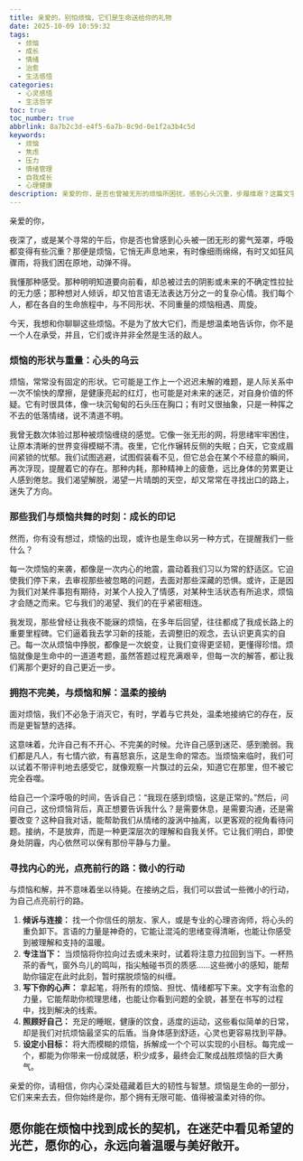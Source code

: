 ```yaml
---
title: 亲爱的，别怕烦恼，它们是生命送给你的礼物
date: 2025-10-09 10:59:32
tags:
  - 烦恼
  - 成长
  - 情绪
  - 治愈
  - 生活感悟
categories:
  - 心灵感悟
  - 生活哲学
toc: true
toc_number: true
abbrlink: 8a7b2c3d-e4f5-6a7b-8c9d-0e1f2a3b4c5d
keywords:
  - 烦恼
  - 焦虑
  - 压力
  - 情绪管理
  - 自我成长
  - 心理健康
description: 亲爱的你，是否也曾被无形的烦恼所困扰，感到心头沉重，步履维艰？这篇文字，想温柔地告诉你，烦恼并非全然是生活的敌人，它们有时是生命以另一种方式，提醒我们去看见、去感受、去成长的契机。让我们一起，学着与烦恼共处，从中汲取力量，找到内心深处那份宁静与光亮。
---
```


亲爱的你，

夜深了，或是某个寻常的午后，你是否也曾感到心头被一团无形的雾气笼罩，呼吸都变得有些沉重？那便是烦恼，它悄无声息地来，有时像细雨绵绵，有时又如狂风骤雨，将我们困在原地，动弹不得。

我懂那种感受。那种明明知道要向前看，却总被过去的阴影或未来的不确定性拉扯的无力感；那种想对人倾诉，却又怕言语无法表达万分之一的复杂心情。我们每个人，都在各自的生命旅程中，与不同形状、不同重量的烦恼相遇、周旋。

今天，我想和你聊聊这些烦恼。不是为了放大它们，而是想温柔地告诉你，你不是一个人在承受，并且，它们或许并非全然是生活的敌人。

### 烦恼的形状与重量：心头的乌云

烦恼，常常没有固定的形状。它可能是工作上一个迟迟未解的难题，是人际关系中一次不愉快的摩擦，是健康亮起的红灯，也可能是对未来的迷茫，对自身价值的怀疑。它有时很具体，像一块沉甸甸的石头压在胸口；有时又很抽象，只是一种挥之不去的低落情绪，说不清道不明。

我曾无数次体验过那种被烦恼缠绕的感觉。它像一张无形的网，将思绪牢牢困住，让原本清晰的世界变得模糊不清。夜里，它化作辗转反侧的失眠；白天，它变成眉间紧锁的忧郁。我们试图逃避，试图假装看不见，但它总会在某个不经意的瞬间，再次浮现，提醒着它的存在。那种内耗，那种精神上的疲惫，远比身体的劳累更让人感到倦怠。我们渴望解脱，渴望一片晴朗的天空，却又常常在寻找出口的路上，迷失了方向。

### 那些我们与烦恼共舞的时刻：成长的印记

然而，你有没有想过，烦恼的出现，或许也是生命以另一种方式，在提醒我们一些什么？

每一次烦恼的来袭，都像是一次内心的地震，震动着我们习以为常的舒适区。它迫使我们停下来，去审视那些被忽略的问题，去面对那些深藏的恐惧。或许，正是因为我们对某件事抱有期待，对某个人投入了情感，对某种生活状态有所追求，烦恼才会随之而来。它与我们的渴望、我们的在乎紧密相连。

我发现，那些曾经让我夜不能寐的烦恼，在多年后回望，往往都成了我成长路上的重要里程碑。它们逼着我去学习新的技能，去调整旧的观念，去认识更真实的自己。每一次从烦恼中挣脱，都像是一次蜕变，让我们变得更坚韧，更懂得珍惜。烦恼就像是生命中的一道道考题，虽然答题过程充满艰辛，但每一次的解答，都让我们离那个更好的自己更近一步。

### 拥抱不完美，与烦恼和解：温柔的接纳

面对烦恼，我们不必急于消灭它，有时，学着与它共处，温柔地接纳它的存在，反而是更智慧的选择。

这意味着，允许自己有不开心、不完美的时候。允许自己感到迷茫、感到脆弱。我们都是凡人，有七情六欲，有喜怒哀乐，这是生命的常态。当烦恼来临时，我们可以试着不带评判地去感受它，就像观察一片飘过的云朵，知道它在那里，但不被它完全吞噬。

给自己一个深呼吸的时间，告诉自己：“我现在感到烦恼，这是正常的。”然后，问问自己，这份烦恼背后，真正想要告诉我什么？是需要休息，是需要沟通，还是需要改变？这种自我对话，能帮助我们从情绪的漩涡中抽离，以更客观的视角看待问题。接纳，不是放弃，而是一种更深层次的理解和自我关怀。它让我们明白，即使身处阴霾，内心依然可以保有那份平静与力量。

### 寻找内心的光，点亮前行的路：微小的行动

与烦恼和解，并不意味着坐以待毙。在接纳之后，我们可以尝试一些微小的行动，为自己点亮前行的路。

1.  **倾诉与连接：** 找一个你信任的朋友、家人，或是专业的心理咨询师，将心头的重负卸下。言语的力量是神奇的，它能让混沌的思绪变得清晰，也能让你感受到被理解和支持的温暖。
2.  **专注当下：** 当烦恼将你拉向过去或未来时，试着将注意力拉回到当下。一杯热茶的香气，窗外鸟儿的鸣叫，指尖触碰书页的质感……这些微小的感知，能帮助你锚定在此时此刻，暂时摆脱烦恼的纠缠。
3.  **写下你的心声：** 拿起笔，将所有的烦恼、担忧、情绪都写下来。文字有治愈的力量，它能帮助你梳理思绪，也能让你看到问题的全貌，甚至在书写的过程中，找到解决的线索。
4.  **照顾好自己：** 充足的睡眠，健康的饮食，适度的运动，这些看似简单的日常，却是我们对抗烦恼最坚实的后盾。当身体感到舒适，心灵也更容易找到平静。
5.  **设定小目标：** 将大而模糊的烦恼，拆解成一个个可以实现的小目标。每完成一个，都能为你带来一份成就感，积少成多，最终会汇聚成战胜烦恼的巨大勇气。

亲爱的你，请相信，你内心深处蕴藏着巨大的韧性与智慧。烦恼是生命的一部分，它们来来去去，但你始终是你，那个拥有无限可能、值得被温柔对待的你。

愿你能在烦恼中找到成长的契机，在迷茫中看见希望的光芒，愿你的心，永远向着温暖与美好敞开。
---